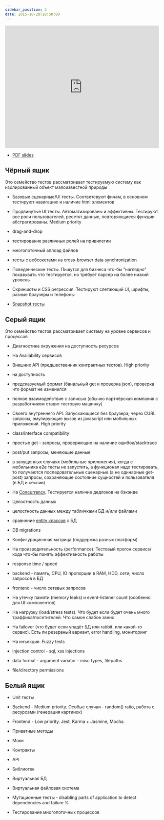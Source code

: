 ```yaml
---
sidebar_position: 3
date: 2015-10-28T18:50:00
---
```


<iframe width="100%" height="400" src="https://www.youtube.com/embed/A8MetRHGv4U" title="2015.10.28 Артём Курапов – Многообразие автоматических тестов" frameborder="0" allow="accelerometer; autoplay; clipboard-write; encrypted-media; gyroscope; picture-in-picture; web-share" referrerpolicy="strict-origin-when-cross-origin" allowfullscreen></iframe>

- [PDF slides](varietyofautomatedtests-151028134806-lva1-app6892.pdf)

<!-- truncate -->

## Чёрный ящик

Это семейство тестов рассматривает тестируемую систему как изолированный объект малоизвестной природы

- Базовые сценарные/UI тесты. Соответсвуют фичам, в основном тестируют навигацию и наличие html элементов  
    
- Продвинутые UI тесты. Автоматизированы и эффективны. Тестируют все роли пользователей, ресетят данные, повторяющиеся функции абстрагированы. Medium priority

- drag-and-drop
- тестирование различных ролей на привилегии
- многопоточный аплоад файлов
- тесты с вебсокетами на cross-browser data synchronization

- Поведенческие тесты. Пишутся для бизнеса что-бы "наглядно" показывать что тестируется, но требует парсер на более низкий уровень
- Скриншоты и CSS регрессия. Тестируют слетающий UI, шрифты, разные браузеры и телефоны
- [Snapshot тесты](https://facebook.github.io/jest/docs/snapshot-testing.html)

## Серый ящик

Это семейство тестов рассматривает систему на уровне сервисов и процессов

- ​Диагностика окружения на доступность ресурсов  
    
- На Availability сервисов
- Внешних API (предшественник контрактных тестов). High priority

- на доступность
- предсказуемый формат (банальный get и проверка json), проверка что формат не изменился
- полное взаимодействие с записью (обычно партнёрская компания с разработчиком ставит тестовую машинку)

- Своего внутреннего API. Запускающиеся без браузера, через CURL запросы, эмулирующие вызов из javascript или мобильных приложений. High priority

- class/interface compatibility  
    
- простые get - запросы, проверяющие на наличие ошибок/stacktrace  
    
- post/put запросы, меняющие данные  
    
- в запущенных случаях (мобильные приложения), когда с мобильника e2e тесты не запустить, а функционал надо тестировать, то получаются последовательные сценарные (а не одинарные get-post) запросы, сохраняющие состояние сущностей и пользователя (в БД и сессии)

- На [Concurrency](https://kurapov.ee/rus/lab/quality_control/phpunit/concurrency_deadlock_integration_tests/). Тестируется наличие дедлоков на бэкэнде
- Целостность данных

- целостность данных между табличками БД и/или файлами
- сравнение [entity классов](http://docs.doctrine-project.org/projects/doctrine-orm/en/latest/reference/basic-mapping.html) с БД
- DB migrations

- Конфигурационная матрица (поддержка разных платформ)
- На производительность (performance). Тестовый прогон сервиса/кода что-бы понять эффективность работы

- response time / speed
- backend - память, CPU, IO пропорции в RAM, HDD, сети, число запросов в БД
- frontend - число сетевых запросов

- На утечку памяти (memory leaks) и event-listener count (особенно для UI компонентов)
- На нагрузку (load/stress tests). Что будет если будет очень много траффика/посетителей. Что самое слабое звено
- На failover (что будет если упадёт БД или rabbit, или какой-то сервис). Есть ли резервный вариант, error handling, мониторинг
- На инъекции. Fuzzy tests

- injection control - sql, xss injections
- data format - argument variator - misc types, filepaths
- file/directory permissions

## Белый ящик

- Unit тесты

- Backend - Medium priority. Особые случаи - random() ratio, работа с ресурсами (генерация картинок)
- Frontend - Low priority. Jest, Karma + Jasmine, Mocha.

- Приватные методы
- Моки
- Контракты

- API
- Библиотек

- Виртуальная БД
- Виртуальная файловая система
- Мутационные тесты - disabling parts of application to detect dependencies and failure %
- Тестирование многопоточных процессов
